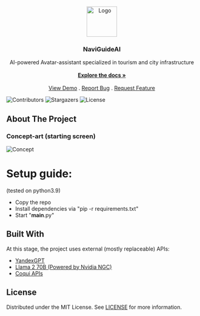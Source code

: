 <br/>
<p align="center">
  <a href="https://github.com/pyramidheadshark/NaviGuideAI">
    <img src="https://i.postimg.cc/rFg8f7h1/rounded-logo-large.png" alt="Logo" width="80" height="80">
  </a>

  <h3 align="center">NaviGuideAI</h3>

  <p align="center">
     AI-powered Avatar-assistant specialized in tourism and city infrastructure
    <br/>
    <br/>
    <a href="https://github.com/pyramidheadshark/NaviGuideAI"><strong>Explore the docs »</strong></a>
    <br/>
    <br/>
    <a href="https://github.com/pyramidheadshark/NaviGuideAI">View Demo</a>
    .
    <a href="https://github.com/pyramidheadshark/NaviGuideAI/issues">Report Bug</a>
    .
    <a href="https://github.com/pyramidheadshark/NaviGuideAI/issues">Request Feature</a>
  </p>
</p>

![Contributors](https://img.shields.io/github/contributors/pyramidheadshark/NaviGuideAI?color=dark-green) ![Stargazers](https://img.shields.io/github/stars/pyramidheadshark/NaviGuideAI?style=social) ![License](https://img.shields.io/github/license/pyramidheadshark/NaviGuideAI) 

## About The Project

### Concept-art (starting screen)
![Concept](https://i.postimg.cc/pVK2hg6t/2024-03-14-154421126.png)

# Setup guide:
(tested on python3.9)
* Copy the repo
* Install dependencies via "pip -r requirements.txt"
* Start "__main__.py"

## Built With

At this stage, the project uses external (mostly replaceable) APIs:

* [YandexGPT](https://github.com/yandex/YaLM-100B)
* [Llama 2 70B (Powered by Nvidia NGC)](https://catalog.ngc.nvidia.com/orgs/nvidia/teams/ai-foundation/models/llama2-70b)
* [Coqui APIs](https://github.com/coqui-ai)

## License

Distributed under the MIT License. See [LICENSE](https://github.com/pyramidheadshark/NaviGuideAI/blob/main/LICENSE.md) for more information.
